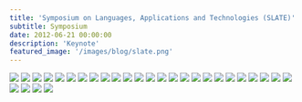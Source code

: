 ```yaml
---
title: 'Symposium on Languages, Applications and Technologies (SLATE)'
subtitle: Symposium
date: 2012-06-21 00:00:00
description: 'Keynote'
featured_image: '/images/blog/slate.png'
---
```


<div class="gallery" data-columns="1">
	<img src="/images/blog/slate/slide01.png">
	<img src="/images/blog/slate/slide02.png">
    <img src="/images/blog/slate/slide03.png">
    <img src="/images/blog/slate/slide04.png">
    <img src="/images/blog/slate/slide05.png">
    <img src="/images/blog/slate/slide06.png">
    <img src="/images/blog/slate/slide07.png">
    <img src="/images/blog/slate/slide08.png">
    <img src="/images/blog/slate/slide09.png">
    <img src="/images/blog/slate/slide10.png">
    <img src="/images/blog/slate/slide11.png">
    <img src="/images/blog/slate/slide12.png">
    <img src="/images/blog/slate/slide13.png">
    <img src="/images/blog/slate/slide14.png">
    <img src="/images/blog/slate/slide15.png">
    <img src="/images/blog/slate/slide16.png">
    <img src="/images/blog/slate/slide17.png">
    <img src="/images/blog/slate/slide18.png">
    <img src="/images/blog/slate/slide19.png">
    <img src="/images/blog/slate/slide20.png">
    <img src="/images/blog/slate/slide21.png">
    <img src="/images/blog/slate/slide22.png">
    <img src="/images/blog/slate/slide23.png">
    <img src="/images/blog/slate/slide24.png">
    <img src="/images/blog/slate/slide25.png">
    <img src="/images/blog/slate/slide26.png">
    <img src="/images/blog/slate/slide27.png">
    <img src="/images/blog/slate/slide28.png">
    <img src="/images/blog/slate/slide29.png">
</div>
